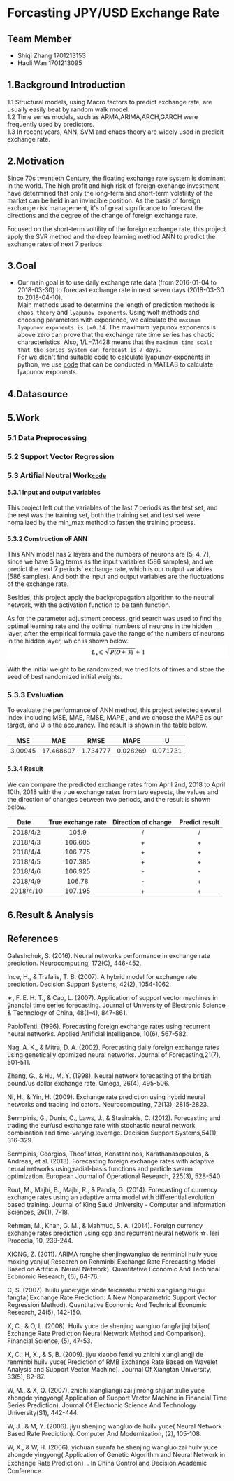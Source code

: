 # Forcasting JPY/USD Exchange Rate

## Team Member
* Shiqi Zhang 1701213153
* Haoli Wan 1701213095

## 1.Background Introduction
1.1 Structural models, using Macro factors to predict exchange rate, are usually easily beat by random walk model. <br>
1.2 Time series models, such as ARMA,ARIMA,ARCH,GARCH were frequently used by predictors.<br>
1.3 In recent years, ANN, SVM and chaos theory are widely used in predicit exchange rate.<br>


## 2.Motivation
Since 70s twentieth Century, the floating exchange rate system is dominant in the world. The high profit and high risk of foreign exchange investment have determined that only the long-term and short-term volatility of the market can be held in an invincible position. As the basis of foreign exchange risk management, it's of great significance to forecast the directions and the degree of the change of foreign exchange rate.

Focused on the short-term voltility of the foreign exchange rate, this project apply the SVR method and the deep learning method ANN to predict the exchange rates of next 7 periods.

## 3.Goal
* Our main goal is to use daily exchange rate data (from 2016-01-04 to 2018-03-30) to forecast exchange rate in next seven days (2018-03-30 to 2018-04-10).<br>
Main methods used to determine the length of prediction methods is `chaos theory` and `lyapunov exponents`. Using wolf methods and choosing parameters with experience, we calculate the `maximum lyapunov exponents is L=0.14`. The maximum lyapunov exponents is above zero can prove that the exchange rate time series has chaotic characteristics. Also, 1/L=7.1428 means that the `maximum time scale that the series system can forecast is 7 days.`<br>
For we didn't find suitable code to calculate lyapunov exponents in python, we use [code](https://github.com/zsq96512/zsq96512-PHBS_TQFML-Project/tree/master/Lyapunov%20index%3B%20wolf%20methods) that can be conducted in MATLAB to calculate lyapunov exponents.


## 4.Datasource

## 5.Work
### 5.1 Data Preprocessing
### 5.2 Support Vector Regression
### 5.3 Artifial Neutral Work[`code`](https://github.com/zsq96512/zsq96512-PHBS_TQFML-Project/blob/master/Neural%20Network%20Method.ipynb)
#### 5.3.1 Input and output variables
This project left out the variables of the last 7 periods as the test set, and the rest  was the training set, both the training set and test set were nomalized by the min_max method to fasten the training process.
#### 5.3.2 Construction oF ANN
This ANN model has 2 layers and the numbers of neurons are [5, 4, 7], since we have 5 lag terms as the input variables (586 samples), and we predict the next 7 periods’ exchange rate, which is our output variables (586 samples). And both the input and output variables are the fluctuations of the exchange rate. 

Besides, this project apply the backpropagation algorithm to the neutral network, with the activation function to be tanh function.

As for the parameter adjustment process, grid search was used to find the optimal learning rate and the optimal numbers of neurons in the hidden layer, after the empirical formula gave the range of the numbers of neurons in the hidden layer, which is shown below.
![](picture/L.png)

With the initial weight to be randomized, we tried lots of times and store the seed of best randomized initial weights.

### 5.3.3 Evaluation
To evaluate the performance of ANN method, this project selected several index including MSE, MAE, RMSE, MAPE , and we choose the MAPE as our target, and U is the accurancy. The result is shown in the table below.

| MSE      | MAE      | RMSE     | MAPE     | U       |
| :-----: | :-----: | :-----: | :-----: | :-----: |
| 3.00945  | 17.468607| 1.734777 | 0.028269 | 0.971731|

#### 5.3.4 Result
We can compare the predicted exchange rates from April 2nd, 2018 to April 10th, 2018 with the true exchange rates from two espects, the values and the direction of changes between two periods, and the result is shown below.

| Date    | True exchange rate | Direction of change | Predict result |
| :-----: | :-----: | :-----: | :-----: |
| 2018/4/2 | 105.9| / | / |
| 2018/4/3 | 106.605 | + | + |
| 2018/4/4 | 106.775| + | + |
| 2018/4/5 | 107.385| + | + |
| 2018/4/6 | 106.925| - | - |
| 2018/4/9 | 106.78 | - | + |
| 2018/4/10 | 107.195| + | + |

## 6.Result & Analysis

## References

Galeshchuk, S. (2016). Neural networks performance in exchange rate prediction. Neurocomputing, 172(C), 446-452.

Ince, H., & Trafalis, T. B. (2007). A hybrid model for exchange rate prediction. Decision Support Systems, 42(2), 1054-1062.

∗, F. E. H. T., & Cao, L. (2007). Application of support vector machines in ÿnancial time series forecasting. Journal of University of Electronic Science & Technology of China, 48(1–4), 847-861.

PaoloTenti. (1996). Forecasting foreign exchange rates using recurrent neural networks. Applied Artificial Intelligence, 10(6), 567-582.

Nag, A. K., & Mitra, D. A. (2002). Forecasting daily foreign exchange rates using genetically optimized neural networks. Journal of Forecasting,21(7), 501-511.

Zhang, G., & Hu, M. Y. (1998). Neural network forecasting of the british pound/us dollar exchange rate. Omega, 26(4), 495-506.

Ni, H., & Yin, H. (2009). Exchange rate prediction using hybrid neural networks and trading indicators. Neurocomputing, 72(13), 2815-2823.

Sermpinis, G., Dunis, C., Laws, J., & Stasinakis, C. (2012). Forecasting and trading the eur/usd exchange rate with stochastic neural network combination and time-varying leverage. Decision Support Systems,54(1), 316-329.

Sermpinis, Georgios, Theofilatos, Konstantinos, Karathanasopoulos, & Andreas, et al. (2013). Forecasting foreign exchange rates with adaptive neural networks using;radial-basis functions and particle swarm optimization. European Journal of Operational Research, 225(3), 528-540.

Rout, M., Majhi, B., Majhi, R., & Panda, G. (2014). Forecasting of currency exchange rates using an adaptive arma model with differential evolution based training. Journal of King Saud University - Computer and Information Sciences, 26(1), 7-18.

Rehman, M., Khan, G. M., & Mahmud, S. A. (2014). Foreign currency exchange rates prediction using cgp and recurrent neural network ☆. Ieri Procedia, 10, 239-244.

XIONG, Z. (2011). ARIMA ronghe shenjingwangluo de renminbi huilv yuce moxing yanjiu( Research on Renminbi Exchange Rate Forecasting Model Based on Artificial Neural Network). Quantitative Economic And Technical Economic Research, (6), 64-76.

C, S. (2007). huilu yuce:yige xinde feicanshu zhichi xiangliang huigui fangfa( Exchange Rate Prediction: A New Nonparametric Support Vector Regression Method). Quantitative Economic And Technical Economic Research, 24(5), 142-150.

X, C., & O, L. (2008). Huilv yuce de shenjing wangluo fangfa jiqi bijiao( Exchange Rate Prediction Neural Network Method and Comparison). Financial Science, (5), 47-53.

X, C., H, X., & S, B. (2009). jiyu xiaobo fenxi yu zhichi xiangliangji de renminbi huilv yuce( Prediction of RMB Exchange Rate Based on Wavelet Analysis and Support Vector Machine). Journal Of Xiangtan University, 33(5), 82-87.

W, M., & X, Q. (2007). zhichi xiangliangji zai jinrong shijian xulie yuce zhongde yingyong( Application of Support Vector Machine in Financial Time Series Prediction). Journal Of Electronic Science And Technology University(S1), 442-444.

W, J., & M, Y. (2006). jiyu shenjing wangluo de huilv yuce( Neural Network Based Rate Prediction). Computer And Modernization, (2), 105-108.

W, X., & W, H. (2006). yichuan suanfa he shenjing wangluo zai huilv yuce zhongde yingyong( Application of Genetic Algorithm and Neural Network in Exchange Rate Prediction）. In China Control and Decision Academic Conference.
